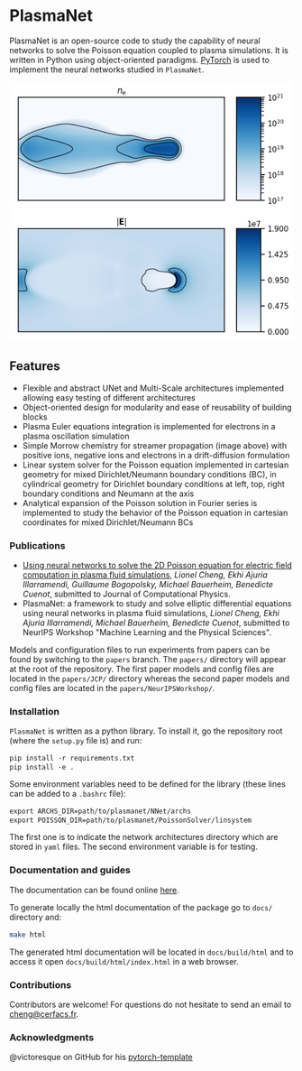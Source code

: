 # PlasmaNet

PlasmaNet is an open-source code to study the capability of neural networks to solve the Poisson equation coupled to plasma simulations. It is written in Python using object-oriented paradigms. [PyTorch](https://pytorch.org) is used to implement the neural networks studied in `PlasmaNet`.

![alt text](docs/images/streamer.png)

## Features

- Flexible and abstract UNet and Multi-Scale architectures implemented allowing easy testing of different architectures
- Object-oriented design for modularity and ease of reusability of building blocks
- Plasma Euler equations integration is implemented for electrons in a plasma oscillation simulation
- Simple Morrow chemistry for streamer propagation (image above) with positive ions, negative ions and electrons in a drift-diffusion formulation
- Linear system solver for the Poisson equation implemented in cartesian geometry for mixed Dirichlet/Neumann boundary conditions (BC), in cylindrical geometry for Dirichlet boundary conditions at left, top, right boundary conditions and Neumann at the axis
- Analytical expansion of the Poisson solution in Fourier series is implemented to study the behavior of the Poisson equation in cartesian coordinates for mixed Dirichlet/Neumann BCs

### Publications

- [Using neural networks to solve the 2D Poisson equation for electric field computation in plasma fluid simulations](https://arxiv.org/abs/2109.13076), *Lionel Cheng, Ekhi Ajuria Illarramendi, Guillaume Bogopolsky, Michael Bauerheim, Benedicte Cuenot*, submitted to Journal of Computational Physics.
- PlasmaNet: a framework to study and solve elliptic differential equations using neural networks in plasma fluid simulations, *Lionel Cheng, Ekhi Ajuria Illarramendi, Michael Bauerheim, Benedicte Cuenot*, submitted to NeurIPS Workshop "Machine Learning and the Physical Sciences".

Models and configuration files to run experiments from papers can be found by switching to the `papers` branch. The `papers/` directory will appear at the root of the repository. The first paper models and config files are located in the `papers/JCP/` directory whereas the second paper models and config files are located in the `papers/NeurIPSWorkshop/`.

### Installation

`PlasmaNet` is written as a python library. To install it, go the repository root (where the `setup.py` file is) and run:

```shell
pip install -r requirements.txt
pip install -e .
```

Some environment variables need to be defined for the library (these lines can be added to a `.bashrc` file):

```shell
export ARCHS_DIR=path/to/plasmanet/NNet/archs
export POISSON_DIR=path/to/plasmanet/PoissonSolver/linsystem
```

The first one is to indicate the network architectures directory which are stored in `yaml` files. The second environment variable is for testing.

### Documentation and guides

The documentation can be found online [here](https://plasmanet.readthedocs.io/en/latest/).

To generate locally the html documentation of the package go to `docs/` directory and:

```bash
make html
```

The generated html documentation will be located in `docs/build/html` and to access it open `docs/build/html/index.html` in a web browser.

### Contributions

Contributors are welcome! For questions do not hesitate to send an email to cheng@cerfacs.fr.

### Acknowledgments

@victoresque on GitHub for his [pytorch-template](https://github.com/victoresque/pytorch-template)